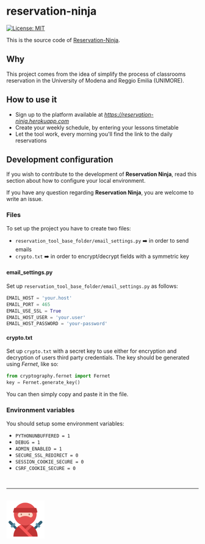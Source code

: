 # reservation-ninja

[![License: MIT](https://img.shields.io/badge/License-MIT-yellow.svg)](https://opensource.org/licenses/MIT)


This is the source code of [Reservation-Ninja](https://reservation-ninja.herokuapp.com/).

## Why

This project comes from the idea of simplify the process of classrooms reservation in the University of Modena and Reggio Emilia (UNIMORE).

## How to use it
  - Sign up to the platform available at *https://reservation-ninja.herokuapp.com*
  - Create your weekly schedule, by entering your lessons timetable
  - Let the tool work, every morning you'll find the link to the daily reservations

## Development configuration

If you wish to contribute to the development of **Reservation Ninja**, read this section about how to configure your local environment.

If you have any question regarding **Reservation Ninja**, you are welcome to write an issue.

### Files

To set up the project you have to create two files:
  - `reservation_tool_base_folder/email_settings.py` :arrow_right: in order to send emails
  - `crypto.txt` :arrow_right: in order to encrypt/decrypt fields with a symmetric key

#### email_settings.py
Set up `reservation_tool_base_folder/email_settings.py` as follows:
```python
EMAIL_HOST = 'your.host'
EMAIL_PORT = 465
EMAIL_USE_SSL = True
EMAIL_HOST_USER = 'your.user'
EMAIL_HOST_PASSWORD = 'your-password'
```

#### crypto.txt
Set up `crypto.txt` with a secret key to use either for encryption and decryption of users third party credentials. The key should be generated using *Fernet*, like so:
```python
from cryptography.fernet import Fernet
key = Fernet.generate_key()
```
You can then simply copy and paste it in the file.

### Environment variables
You should setup some environment variables:
  - `PYTHONUNBUFFERED = 1`
  - `DEBUG = 1`
  - `ADMIN_ENABLED = 1`
  - `SECURE_SSL_REDIRECT = 0`
  - `SESSION_COOKIE_SECURE = 0`
  - `CSRF_COOKIE_SECURE = 0`

<br>

---

<br>

<img src="static/img/ninja.png" alt="Ninja icon" width="100" /> 